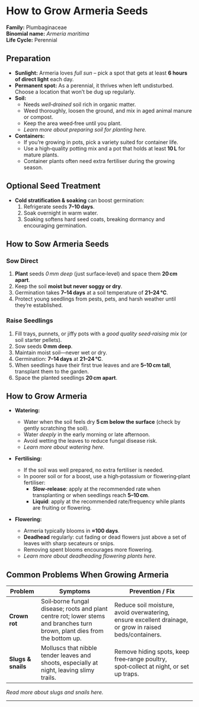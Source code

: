 # How to Grow Armeria Seeds

**Family:** Plumbaginaceae  
**Binomial name:** _Armeria maritima_  
**Life Cycle:** Perennial  

## Preparation

- **Sunlight:** Armeria loves *full sun* – pick a spot that gets at least **6 hours of direct light** each day.  
- **Permanent spot:** As a perennial, it thrives when left undisturbed. Choose a location that won’t be dug up regularly.  
- **Soil:**  
  - Needs *well‑drained* soil rich in organic matter.  
  - Weed thoroughly, loosen the ground, and mix in aged animal manure or compost.  
  - Keep the area weed‑free until you plant.  
  - *Learn more about preparing soil for planting here.*  
- **Containers:**  
  - If you’re growing in pots, pick a variety suited for container life.  
  - Use a high‑quality potting mix and a pot that holds at least **10 L** for mature plants.  
  - Container plants often need extra fertiliser during the growing season.

## Optional Seed Treatment

- **Cold stratification & soaking** can boost germination:  
  1. Refrigerate seeds **7–10 days**.  
  2. Soak overnight in warm water.  
  3. Soaking softens hard seed coats, breaking dormancy and encouraging germination.

## How to Sow Armeria Seeds

### Sow Direct

1. **Plant** seeds *0 mm deep* (just surface‑level) and space them **20 cm apart**.  
2. Keep the soil **moist but never soggy or dry**.  
3. Germination takes **7–14 days** at a soil temperature of **21–24 °C**.  
4. Protect young seedlings from pests, pets, and harsh weather until they’re established.

### Raise Seedlings

1. Fill trays, punnets, or jiffy pots with a *good quality seed‑raising mix* (or soil starter pellets).  
2. Sow seeds **0 mm deep**.  
3. Maintain moist soil—never wet or dry.  
4. Germination: **7–14 days** at **21–24 °C**.  
5. When seedlings have their first true leaves and are **5–10 cm tall**, transplant them to the garden.  
6. Space the planted seedlings **20 cm apart**.

## How to Grow Armeria

- **Watering:**  
  - Water when the soil feels dry **5 cm below the surface** (check by gently scratching the soil).  
  - Water *deeply* in the early morning or late afternoon.  
  - Avoid wetting the leaves to reduce fungal disease risk.  
  - *Learn more about watering here.*  

- **Fertilising:**  
  - If the soil was well prepared, no extra fertiliser is needed.  
  - In poorer soil or for a boost, use a high‑potassium or flowering‑plant fertiliser:  
    - **Slow‑release**: apply at the recommended rate when transplanting or when seedlings reach **5–10 cm**.  
    - **Liquid**: apply at the recommended rate/frequency while plants are fruiting or flowering.  

- **Flowering:**  
  - Armeria typically blooms in **≈100 days**.  
  - **Deadhead** regularly: cut fading or dead flowers just above a set of leaves with sharp secateurs or snips.  
  - Removing spent blooms encourages more flowering.  
  - *Learn more about deadheading flowering plants here.*

## Common Problems When Growing Armeria

| Problem | Symptoms | Prevention / Fix |
|---------|----------|------------------|
| **Crown rot** | Soil‑borne fungal disease; roots and plant centre rot; lower stems and branches turn brown, plant dies from the bottom up. | Reduce soil moisture, avoid overwatering, ensure excellent drainage, or grow in raised beds/containers. |
| **Slugs & snails** | Molluscs that nibble tender leaves and shoots, especially at night, leaving slimy trails. | Remove hiding spots, keep free‑range poultry, spot‑collect at night, or set up traps. |  
  *Read more about slugs and snails here.*  

---